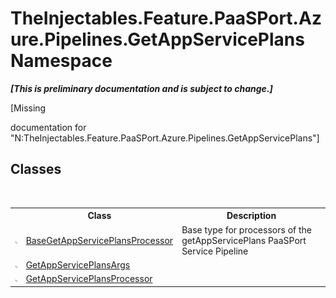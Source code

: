 # TheInjectables.Feature.PaaSPort.Azure.Pipelines.GetAppServicePlans Namespace
 _**\[This is preliminary documentation and is subject to change.\]**_

\[Missing <summary> documentation for "N:TheInjectables.Feature.PaaSPort.Azure.Pipelines.GetAppServicePlans"\]


## Classes
&nbsp;<table><tr><th></th><th>Class</th><th>Description</th></tr><tr><td>![Public class](media/pubclass.gif "Public class")</td><td><a href="cac1f355-4918-c1d4-e299-32936d6e55e2">BaseGetAppServicePlansProcessor</a></td><td>
Base type for processors of the getAppServicePlans PaaSPort Service Pipeline</td></tr><tr><td>![Public class](media/pubclass.gif "Public class")</td><td><a href="93c58885-3e50-d7e6-7efa-b2f395762a1d">GetAppServicePlansArgs</a></td><td /></tr><tr><td>![Public class](media/pubclass.gif "Public class")</td><td><a href="24831862-66b6-1ecd-93eb-2994f51fed12">GetAppServicePlansProcessor</a></td><td /></tr></table>&nbsp;

